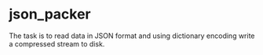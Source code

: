 # json_packer
The task is to read data in JSON format and using dictionary encoding write a compressed stream to disk.
